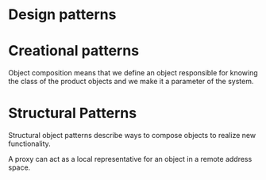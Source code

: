 # Design patterns 

# Creational patterns

Object composition means that we define an object responsible for knowing the 
class of the product objects and we make it a parameter of the system.

# Structural Patterns

Structural object patterns describe ways to compose objects to realize
new functionality.

A proxy can act as a local representative for an object in a remote address space.